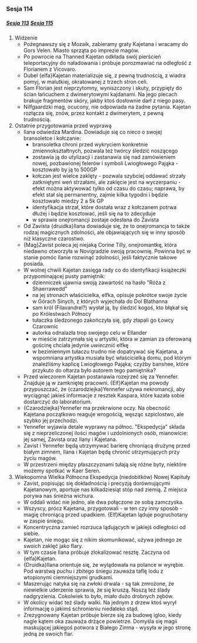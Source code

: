 ### Sesja 114
##### [Sesja 113](#sesja-113) [Sesja 115](#sesja-115)
1. Widzenie
    - Pożegnawszy się z Mozaik, zabieramy graty Kajetana i wracamy do Gors Velen. Miasto sprząta po imprezie magów.
    - Po powrocie na Thanned Kajetan odkłada swój pierścień teleportacyjny do naładowania i próbuje porozmawiać na odległość z Florianem z Vicovaro.
    - Dubel {elfa}Kajetan materializuje się, z pewną trudnością, z wiadra pomyj, w malutkiej, okratowanej z trzech stron celi.
    - Sam Florian jest nieprzytomny, wyniszczony i skuty, przypięty do ścian łańcuchem z dwimerytowymi kajdanami. Na jego plecach brakuje fragmentów skóry, jakby ktoś dosłownie darł z niego pasy.
    - Nilfgaardzki mag, ocucony, nie odpowiada na żadne pytania. Kajetan rozłącza się, znów, przez kontakt z dwimerytem, z pewną trudnością.
2. Ostatnie przygotowania przed wyprawą
    - Ilana odwiedza Mardina. Dowiaduje się co nieco o swojej bransoletce i kołczanie:
        - bransoletka chroni przed wykryciem konkretnie zmiennokształtnych, pozwala też twórcy śledzić noszącego
        - zostawia ją do utylizacji i zastanawia się nad zamówieniem nowej, pozbawionej felerów i symboli Lwiogłowego Pająka - kosztowało by ją to 500GP
        - kołczan jest wielce zaklęty - pozwala szybciej oddawać strzały zatkniętymi weń strzałami, ale zaklęcie jest na wyczerpaniu - efekt można aktywować tylko od czasu do czasu; naprawa, by efekt stał się permanentny, zajmie kilka tygodni i będzie kosztowało miedzy 2 a 5k GP
        - identyfikacja strzał, które dostała wraz z kołczanem potrwa dłużej i będzie kosztować, jeśli się na to zdecyduje
        - w sprawie onejromancji zostaje odesłana do Zavista
    - Od Zavista {druidka}Ilana dowiaduje się, że to onejromancja to także rodzaj magicznych zdolności, ale objawiających się w inny sposób niż klasyczne czarostwo.
    - {Mag}Zavist poleca jej niejaką Corine Tilly, onejromantkę, która niedawno otworzyła w Novigradzie swoją pracownię. Powinna być w stanie pomóc Ilanie rozwinąć zdolności, jeśli faktycznie takowe posiada.
    - W wolnej chwili Kajetan zasięga rady co do identyfikacji książeczki przypominającej pusty pamiętnik:
        - dzienniczek ujawnia swoją zawartość na hasło "Róża z Shaerrawedd"
        - na jej stronach właścicielka, elfka, opisuje pokrótce swoje życie w Górach Sinych, z których wyjechała do Dol Blathanna
        - sam król (Filavandrel?) wysłał ją, by śledzić kogoś, kto błąkał się po Królestwach Północy
        - tułaczka śledzonego zakończyła się, gdy złapali go Łowcy Czarownic
        - autorka odnalazła trop swojego celu w Ellander
        - w mieście zatrzymała się u artystki, która w zamian za oferowaną gościnę chciała jedynie _uwiecznić_ elfkę
        - w bezimiennym tułaczu trudno nie dopatrywać się Kajetana, a wspomniana artystka musiała być właścicielką domu, pod którym znaleźliśmy kaplicę Lwiogłowego Pająka; czyżby banshee, które przykuto do ołtarza było autorem tego pamiętnika?
    - Przed wieczorem Kajetan postanawia rozejrzeć się za Yennefer. Znajduje ją w zamkniętej pracowni. {Elf}Kajetan ma powody przypuszczać, że {czarodziejka}Yennefer używa nekromancji, aby wyciągnąć jakieś informacje z resztek Kaspara, które kazała sobie dostarczyć do laboratorium.
    - {Czarodziejka}Yennefer ma przekrwione oczy. Na obecność Kajetana początkowo reaguje wrogością, węsząc szpiclostwo, ale szybko jej przechodzi.
    - Yennefer wyjawia detale wyprawy na północ. "Ekspedycja" składa się z nieprzeliczonej ilości magów i uzdolnionych osób, mianowicie: jej samej, Zavista oraz Ilany i Kajetana.
    - Zavist i Yennefer będą utrzymywać barierę chroniącą drużynę przed białym zimnem, Ilana i Kajetan będą chronić utrzymujących przy życiu magów.
    - W przestrzeni między płaszczyznami tułają się różne byty, niektóre możemy spotkać w Kaer Seren.
3. Wiekopomna Wielka Północna Ekspedycja (niedobitków) Nowej Kapituły
    - Zavist, popisując się dokładnością i precyzją dorównującymi Kajetanowym, aportuje nas kilkadziesiąt stóp nad ziemią. Z miejsca porywa nas śnieżna wichura.
    - W oddali widać nie jedno, ale dwa połączone ze sobą zamczyska.
    - Wszyscy, prócz Kajetana, przygotowali - w ten czy inny sposób - magię chroniącą przed upadkiem. {Elf}Kajetan ląduje pogruchotany w zaspie śniegu.
    - Koncentryczna zamieć rozrzuca lądujących w jakiejś odległości od siebie.
    - Kajetan, nie mogąc się z nikim skomunikować, używa jednego ze swoich zaklęć jako flary.
    - W tym czasie Ilana próbuje zlokalizować resztę. Zaczyna od {elfa}Kajetan.
    - {Druidka}Ilana orientuje się, że wylądowała na polance w wyrębie. Pod warstwą puchu i zbitego śniegu zauważa taflę lodu z wtopionymi ciemniejszymi grudkami.
    - Maszerując natyka się na zwłoki drwala - są tak zmrożone, że niewielkie uderzenie sprawia, że się kruszą. Noszą też ślady nadgryzienia. Cokolwiek to było, miało dużo drobnych zębów. 
    - W okolicy widać też ślady walki. Na jednym z drzew ktoś wyrył informację o jakimś schronieniu niedaleko stąd.
    - Zrezygnowany Kajetan próbuje bierze się za budowę igloo, kiedy nagle kątem oka zauważa drżące powietrze. Domyśla się magii maskującej jakiegoś potwora z Białego Zimna - wysyła w jego stronę jedną ze swoich flar.
